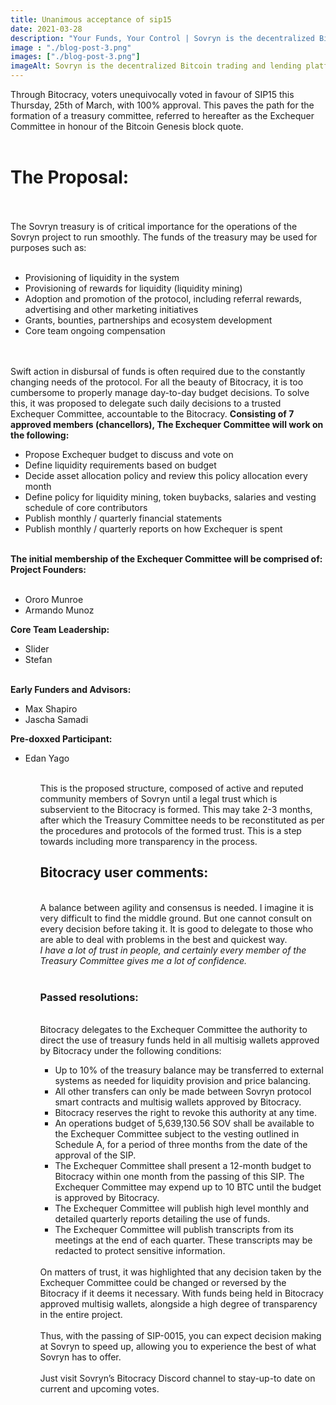 ```yaml
---
title: Unanimous acceptance of sip15
date: 2021-03-28
description: "Your Funds, Your Control | Sovryn is the decentralized Bitcoin trading and lending platform"
image : "./blog-post-3.png"
images: ["./blog-post-3.png"]
imageAlt: Sovryn is the decentralized Bitcoin trading and lending platform.
---
```

Through Bitocracy, voters unequivocally voted in favour of SIP15 this Thursday, 25th of March, with 100% approval. This paves the path for the formation of a treasury committee, referred to hereafter as the Exchequer Committee in honour of the Bitcoin Genesis block quote.
<br />
<br />
<h1>The Proposal:</h1>
<br />
<br />
The Sovryn treasury is of critical importance for the operations of the Sovryn project to run smoothly. The funds of the treasury may be used for purposes such as:
<br />
<br />
<ul>
<li>Provisioning of liquidity in the system</li>
<li>Provisioning of rewards for liquidity (liquidity mining)</li>
<li>Adoption and promotion of the protocol, including referral rewards, advertising and other marketing initiatives</li>
<li>Grants, bounties, partnerships and ecosystem development</li>
<li>Core team ongoing compensation</li>
</ul>
<br />
<br />
Swift action in disbursal of funds is often required due to the constantly changing needs of the protocol. For all the beauty of Bitocracy, it is too cumbersome to properly manage day-to-day budget decisions. To solve this, it was proposed to delegate such daily decisions to a trusted Exchequer Committee, accountable to the Bitocracy.
</ul>
<b>Consisting of 7 approved members (chancellors), The Exchequer Committee will work on the following:</b>
<ul>
<li>Propose Exchequer budget to discuss and vote on</li>
<li>Define liquidity requirements based on budget</li>
<li>Decide asset allocation policy and review this policy allocation every month</li>
<li>Define policy for liquidity mining, token buybacks, salaries and vesting schedule of core contributors</li>
<li>Publish monthly / quarterly financial statements</li>
<li>Publish monthly / quarterly reports on how Exchequer is spent</li>
</ul>
<br />
<b>The initial membership of the Exchequer Committee will be comprised of:</b>
<br />
<b>Project Founders:</b>
<br />
<br />
<ul>
<li>Ororo Munroe</li>
<li>Armando Munoz</li>
</ul>
<b>Core Team Leadership:</b>
<ul>
<li>Slider</li>
<li>Stefan</li>
</ul>
<br />
<b>Early Funders and Advisors:</b>
<br />
<ul>
<li>Max Shapiro</li>
<li>Jascha Samadi</li>
</ul>
<b>Pre-doxxed Participant:</b>
<br />
<ul>
<li>Edan Yago</li>
<ul>
<br />
This is the proposed structure, composed of active and reputed community members of Sovryn until a legal trust which is subservient to the Bitocracy is formed. This may take 2-3 months, after which the Treasury Committee needs to be reconstituted as per the procedures and protocols of the formed trust. This is a step towards including more transparency in the process.
<br />
<h2>Bitocracy user comments:</h2>
<br />
A balance between agility and consensus is needed. I imagine it is very difficult to find the middle ground. But one cannot consult on every decision before taking it. It is good to delegate to those who are able to deal with problems in the best and quickest way.
<br />
<i>I have a lot of trust in people, and certainly every member of the Treasury Committee gives me a lot of confidence.</i>
<br />
<br />
<h3>Passed resolutions:</h3>
<br />
Bitocracy delegates to the Exchequer Committee the authority to direct the use of treasury funds held in all multisig wallets approved by Bitocracy under the following conditions:
<br />
    <ul>
        <li>Up to 10% of the treasury balance may be transferred to external systems as needed for liquidity provision and price balancing.</li>
        <li>All other transfers can only be made between Sovryn protocol smart contracts and multisig wallets approved by Bitocracy.</li>
        <li>Bitocracy reserves the right to revoke this authority at any time.</li>
        <li>An operations budget of 5,639,130.56 SOV shall be available to the Exchequer Committee subject to the vesting outlined in Schedule A, for a period of three months from the date of the approval of the SIP.</li>
        <li>The Exchequer Committee shall present a 12-month budget to Bitocracy within one month from the passing of this SIP. The Exchequer Committee may expend up to 10 BTC until the budget is approved by Bitocracy.</li>
        <li>The Exchequer Committee will publish high level monthly and detailed quarterly reports detailing the use of funds.</li>
        <li>The Exchequer Committee will publish transcripts from its meetings at the end of each quarter. These transcripts may be redacted to protect sensitive information.</li>
    </ul>
<br />
On matters of trust, it was highlighted that any decision taken by the Exchequer Committee could be changed or reversed by the Bitocracy if it deems it necessary. With funds being held in Bitocracy approved multisig wallets, alongside a high degree of transparency in the entire project.
<br />
<br />
Thus, with the passing of SIP-0015, you can expect decision making at Sovryn to speed up, allowing you to experience the best of what Sovryn has to offer.
<br />
<br />
Just visit Sovryn’s Bitocracy Discord channel to stay-up-to date on current and upcoming votes.
<br />
<br />

